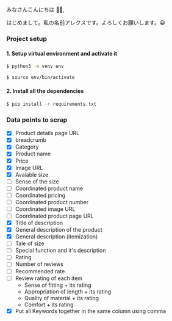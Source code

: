 みなさんこんにちは 🙇🏽,

はじめまして。私の名前アレクスです。よろしくお願いします。😀

### Project setup

#### 1. Setup virtual environment and activate it
```bash
$ python3 -m venv env
```
```bash
$ source env/bin/activate
```
#### 2. Install all the dependencies
```bash
$ pip install -r requirements.txt
```

### Data points to scrap

- [X] Product details page URL
- [X] breadcrumb
- [X] Category
- [X] Product name
- [X] Price
- [X] Image URL
- [X] Avaiable size
- [ ] Sense of the size
- [ ] Coordinated product name
- [ ] Coordinated pricing
- [ ] Coordinated product number
- [ ] Coordinated image URL
- [ ] Coordinated product page URL
- [X] Title of description
- [X] General description of the product
- [X] General description (itemization)
- [ ] Tale of size
- [ ] Special function and it's description
- [ ] Rating
- [ ] Number of reviews
- [ ] Recommended rate
- [ ] Review rating of each item
    - Sense of fitting + its rating
    - Appropriation of length + its rating
    - Quality of material + its rating
    - Comfort + its rating
- [X] Put all Keywords together in the same column using comma
